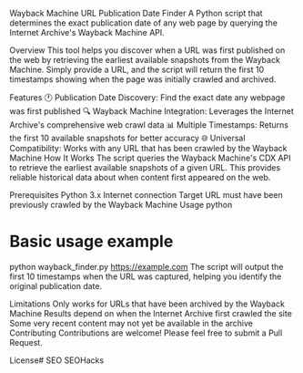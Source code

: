 Wayback Machine URL Publication Date Finder
A Python script that determines the exact publication date of any web page by querying the Internet Archive's Wayback Machine API.

Overview
This tool helps you discover when a URL was first published on the web by retrieving the earliest available snapshots from the Wayback Machine. Simply provide a URL, and the script will return the first 10 timestamps showing when the page was initially crawled and archived.

Features
🕐 Publication Date Discovery: Find the exact date any webpage was first published
🔍 Wayback Machine Integration: Leverages the Internet Archive's comprehensive web crawl data
📊 Multiple Timestamps: Returns the first 10 available snapshots for better accuracy
🌐 Universal Compatibility: Works with any URL that has been crawled by the Wayback Machine
How It Works
The script queries the Wayback Machine's CDX API to retrieve the earliest available snapshots of a given URL. This provides reliable historical data about when content first appeared on the web.

Prerequisites
Python 3.x
Internet connection
Target URL must have been previously crawled by the Wayback Machine
Usage
python
# Basic usage example
python wayback_finder.py https://example.com
The script will output the first 10 timestamps when the URL was captured, helping you identify the original publication date.

Limitations
Only works for URLs that have been archived by the Wayback Machine
Results depend on when the Internet Archive first crawled the site
Some very recent content may not yet be available in the archive
Contributing
Contributions are welcome! Please feel free to submit a Pull Request.

License# SEO
SEOHacks
